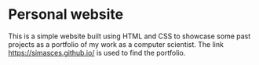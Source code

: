 # Personal website
This is a simple website built using HTML and CSS to showcase some past projects as a portfolio of my work as a computer scientist. The link https://simasces.github.io/ is used to find the portfolio.
